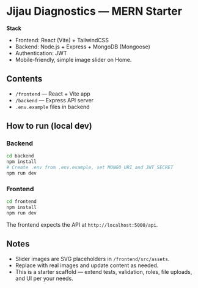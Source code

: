 # Jijau Diagnostics — MERN Starter

**Stack**
- Frontend: React (Vite) + TailwindCSS
- Backend: Node.js + Express + MongoDB (Mongoose)
- Authentication: JWT
- Mobile-friendly, simple image slider on Home.

## Contents
- `/frontend` — React + Vite app
- `/backend` — Express API server
- `.env.example` files in backend

## How to run (local dev)

### Backend
```bash
cd backend
npm install
# Create .env from .env.example, set MONGO_URI and JWT_SECRET
npm run dev
```

### Frontend
```bash
cd frontend
npm install
npm run dev
```

The frontend expects the API at `http://localhost:5000/api`.

## Notes
- Slider images are SVG placeholders in `/frontend/src/assets`.
- Replace with real images and update content as needed.
- This is a starter scaffold — extend tests, validation, roles, file uploads, and UI per your needs.
